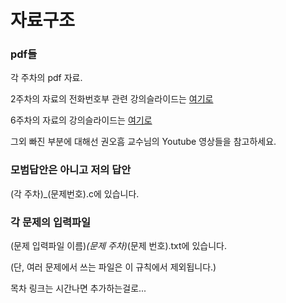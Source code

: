 # 자료구조

### pdf들

각 주차의 pdf 자료.

2주차의 자료의 전화번호부 관련 강의슬라이드는 [여기로](Ctest/prog_assign02_slide.pdf)

6주차의 자료의 강의슬라이드는 [여기로](Ctest/prog_assign06_slide.pdf)

그외 빠진 부분에 대해선 권오흠 교수님의 Youtube 영상들을 참고하세요.

### 모범답안은 아니고 저의 답안

(각 주차)_(문제번호).c에 있습니다.

### 각 문제의 입력파일

(문제 입력파일 이름)_(문제 주차)_(문제 번호).txt에 있습니다.

(단, 여러 문제에서 쓰는 파일은 이 규칙에서 제외됩니다.)

목차 링크는 시간나면 추가하는걸로...
